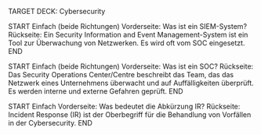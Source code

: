 TARGET DECK: Cybersecurity

START
Einfach (beide Richtungen)
Vorderseite: Was ist ein SIEM-System?
Rückseite: Ein Security Information and Event Management-System ist ein Tool zur Überwachung von Netzwerken. Es wird oft vom SOC eingesetzt.
END

START
Einfach (beide Richtungen)
Vorderseite: Was ist ein SOC?
Rückseite: Das Security Operations Center/Centre beschreibt das Team, das das Netzwerk eines Unternehmens überwacht und auf Auffälligkeiten überprüft. Es werden interne und externe Gefahren geprüft.
END

START
Einfach
Vorderseite: Was bedeutet die Abkürzung IR?
Rückseite: Incident Response (IR) ist der Oberbegriff für die Behandlung von Vorfällen in der Cybersecurity.
END